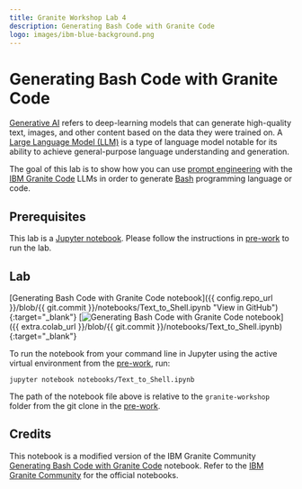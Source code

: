 ```yaml
---
title: Granite Workshop Lab 4
description: Generating Bash Code with Granite Code
logo: images/ibm-blue-background.png
---
```


# Generating Bash Code with Granite Code

[Generative AI](https://research.ibm.com/blog/what-is-generative-AI) refers to deep-learning models that can generate high-quality text, images, and other content based on the data they were trained on. A [Large Language Model (LLM)](https://en.wikipedia.org/wiki/Large_language_model) is a type of language model notable for its ability to achieve general-purpose language understanding and generation.

The goal of this lab is to show how you can use [prompt engineering](https://en.wikipedia.org/wiki/Prompt_engineering) with the [IBM Granite Code](https://www.ibm.com/granite/docs/models/code/) LLMs in order to generate [Bash](https://opensource.com/resources/what-bash) programming language or code.

## Prerequisites

This lab is a [Jupyter notebook](https://jupyter.org/). Please follow the instructions in [pre-work](../pre-work/README.md) to run the lab.

## Lab

[Generating Bash Code with Granite Code notebook]({{ config.repo_url }}/blob/{{ git.commit }}/notebooks/Text_to_Shell.ipynb "View in GitHub"){:target="_blank"}
[![Generating Bash Code with Granite Code notebook](https://colab.research.google.com/assets/colab-badge.svg "Open In Colab")]({{ extra.colab_url }}/blob/{{ git.commit }}/notebooks/Text_to_Shell.ipynb){:target="_blank"}

To run the notebook from your command line in Jupyter using the active virtual environment from the [pre-work](../pre-work/README.md#install-jupyter), run:

```shell
jupyter notebook notebooks/Text_to_Shell.ipynb
```

The path of the notebook file above is relative to the `granite-workshop` folder from the git clone in the [pre-work](../pre-work/README.md#clone-the-granite-workshop-repository).

## Credits

This notebook is a modified version of the IBM Granite Community [Generating Bash Code with Granite Code](https://github.com/ibm-granite-community/granite-code-cookbook/blob/main/recipes/Text_to_Shell/Text_to_Shell.ipynb) notebook. Refer to the [IBM Granite Community](https://github.com/ibm-granite-community) for the official notebooks.
